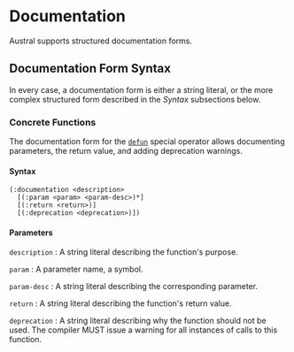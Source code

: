 # Documentation

Austral supports structured documentation forms.

## Documentation Form Syntax

In every case, a documentation form is either a string literal, or the
more complex structured form described in the *Syntax* subsections below.

### Concrete Functions

The documentation form for the [`defun`](#op:defun) special operator allows
documenting parameters, the return value, and adding deprecation warnings.

#### Syntax

```
(:documentation <description>
  [(:param <param> <param-desc>)*]
  [(:return <return>)]
  [(:deprecation <deprecation>)])
```

#### Parameters

`description`
: A string literal describing the function's purpose.

`param`
: A parameter name, a symbol.

`param-desc`
: A string literal describing the corresponding parameter.

`return`
: A string literal describing the function's return value.

`deprecation`
: A string literal describing why the function should not be used. The compiler
  MUST issue a warning for all instances of calls to this function.
